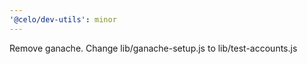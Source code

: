 ```yaml
---
'@celo/dev-utils': minor
---
```


Remove ganache. Change lib/ganache-setup.js to lib/test-accounts.js
